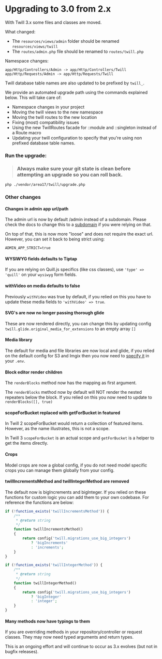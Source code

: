 # Upgrading to 3.0 from 2.x

With Twill 3.x some files and classes are moved.

What changed:

- The `resources/views/admin` folder should be renamed `resources/views/twill`
- The `routes/admin.php` file should be renamed to `routes/twill.php`

Namespace changes:
```
app/Http/Controllers/Admin -> app/Http/Controllers/Twill
app/Http/Requests/Admin -> app/Http/Requests/Twill
```

Twill database table names are also updated to be prefixed by `twill_`.

We provide an automated upgrade path using the commands explained below. This will take care of:
- Namespace changes in your project
- Moving the twill views to the new namespace
- Moving the twill routes to the new location
- Fixing (most) compatibility issues
- Using the new TwillRoutes facade for ::module and ::singleton instead of a Route macro
- Updating your twill configuration to specify that you're using non prefixed database table names.

### Run the upgrade:

> ### Always make sure your git state is clean before attempting an upgrade so you can roll back.

```bash
php ./vendor/area17/twill/upgrade.php
```

### Other changes

#### Changes in admin app url/path

The admin url is now by default /admin instead of a subdomain. Please check the docs to change this to a [subdomain](https://twillcms.com/docs/getting-started/installation.html#content-using-a-subdomain) if
you were relying on that.

On top of that, this is now more "loose" and does not require the exact url. However, you can set it back to being
strict using:

`ADMIN_APP_STRICT=true`

#### WYSIWYG fields defaults to Tiptap

If you are relying on Quill.js specifics (like css classes), use `'type' => 'quill'` on your `wysiwyg` form fields.

#### withVideo on media defaults to false

Previously `withVideo` was true by default, if you relied on this you have to update these media fields to
`'withVideo' => true`.

#### SVG's are now no longer passing thorough glide

These are now rendered directly, you can change this by updating config `twill.glide.original_media_for_extensions` to an empty array `[]`

#### Media library

The default for media and file libraries are now local and glide, if you relied on the default config for S3 and Imgix
then you now need to [specify it](https://twillcms.com/docs/getting-started/installation.html#content-storage-on-s3) in your `.env`.

#### Block editor render children

The `renderBlocks` method now has the mapping as first argument.

The `renderBlocks` method now by default will NOT render the nested repeaters below the block. If you relied on this
you now need to update to `renderBlocks([], true)`

#### scopeForBucket replaced with getForBucket in featured

In Twill 2 scopeForBucket would return a collection of featured items. However, as the name illustrates, this
is not a scope.

In Twill 3 `scopeForBucket` is an actual scope and `getForBucket` is a helper to get the items directly.

#### Crops

Model crops are now a global config, if you do not need model specific crops you can manage them globally from your
config.

#### twillIncrementsMethod and twillIntegerMethod are removed

The default now is bigIncrements and bigInteger. If you relied on these functions for custom
logic you can add them to your own codebase. For reference the functions are below:

```php
if (!function_exists('twillIncrementsMethod')) {
    /**
     * @return string
     */
    function twillIncrementsMethod()
    {
        return config('twill.migrations_use_big_integers')
            ? 'bigIncrements'
            : 'increments';
    }
}

if (!function_exists('twillIntegerMethod')) {
    /**
     * @return string
     */
    function twillIntegerMethod()
    {
        return config('twill.migrations_use_big_integers')
            ? 'bigInteger'
            : 'integer';
    }
}
```

#### Many methods now have typings to them

If you are overriding methods in your repository/controller or request classes. They may now
need typed arguments and return types.

This is an ongoing effort and will continue to occur as 3.x evolves (but not in bugfix releases).
